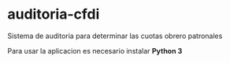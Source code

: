 # auditoria-cfdi
Sistema de auditoria para determinar las cuotas obrero patronales

Para usar la aplicacion es necesario instalar <strong>Python 3</strong>
